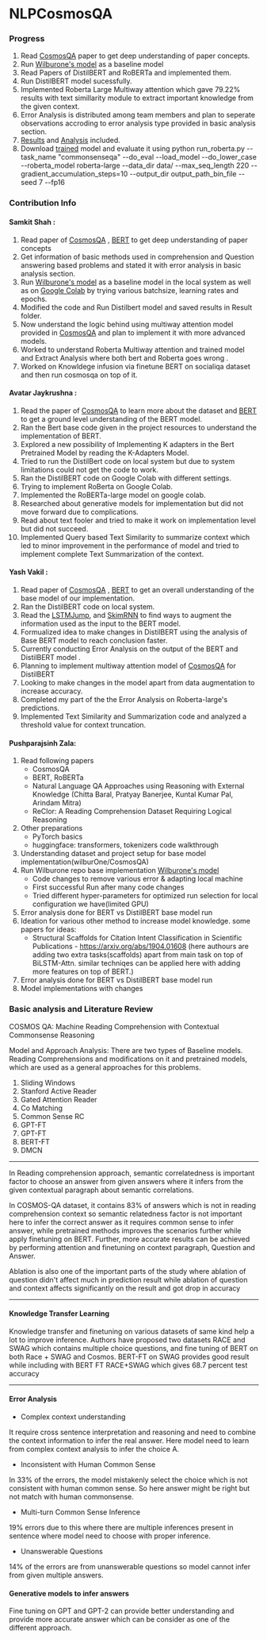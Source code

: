 # NLPCosmosQA

### Progress
1. Read [CosmosQA](https://arxiv.org/abs/1909.00277) paper to get deep understanding of paper concepts.
2. Run [Wilburone's model](https://github.com/samkit27/NLPCosmosQA/tree/master/wilburone/cosmosqa-master) as a baseline model
3. Read Papers of DistilBERT and RoBERTa and implemented them.
4. Run DistilBERT model sucessfully.
5. Implemented Roberta Large Multiway attention which gave 79.22% results with text simillarity module to extract important knowledge from the given context.
6. Error Analysis is distributed among team members and plan to seperate observations accroding to error analysis type provided in basic analysis section.
7. [Results](https://github.com/yashvakil/NLPCosmosQA/tree/master/results) and [Analysis](https://github.com/yashvakil/NLPCosmosQA/tree/master/analysis) included.
8. Download [trained](https://drive.google.com/file/d/1U95I1Msy153N33pn40itfutGFJSL6wBS/view?usp=sharing) model and evaluate it using
python run_roberta.py --task_name "commonsenseqa" --do_eval --load_model --do_lower_case --roberta_model roberta-large --data_dir data/ --max_seq_length 220  --gradient_accumulation_steps=10  --output_dir output_path_bin_file --seed 7 --fp16



### Contribution Info 

#### Samkit Shah : 
1. Read paper of [CosmosQA](https://arxiv.org/abs/1909.00277) , [BERT](https://arxiv.org/abs/1810.04805) to get deep understanding of paper concepts
2. Get information of basic methods used in comprehension and Question answering based problems and stated it with error analysis in basic analysis section.
3. Run [Wilburone's model](https://github.com/samkit27/NLPCosmosQA/tree/master/wilburone/cosmosqa-master) as a baseline model in the local system as well as on [Google Colab](https://colab.research.google.com/drive/1hJrzJutH7bKQ9r-wVQ9BqVxiLUE9qZOQ) by trying various batchsize, learning rates and epochs.
4. Modified the code and Run Distilbert model and saved results in Result folder.
5. Now understand the logic behind using multiway attention model provided in [CosmosQA](https://arxiv.org/abs/1909.00277) and plan to implement it with more advanced models.
6. Worked to understand Roberta Multiway attention and trained model and Extract Analysis where both bert and Roberta goes wrong .
7.  Worked on Knowldege infusion via finetune BERT on socialiqa dataset and then run cosmosqa on top of it.

#### Avatar Jaykrushna :
1. Read the paper of [CosmosQA](https://arxiv.org/abs/1909.00277) to learn more about the dataset and [BERT](https://arxiv.org/abs/1810.04805) to get a ground level understanding of the BERT model.
2. Ran the Bert base code given in the project resources to understand the implementation of BERT.  
3. Explored a new possibility of Implementing K adapters in the Bert Pretrained Model by reading the K-Adapters Model.
4. Tried to run the DistilBert code on local system but due to system limitations could not get the code to work.
5. Ran the DistilBERT code on Google Colab with different settings.
6. Trying to implement RoBerta on Google Colab.
7. Implemented the RoBERTa-large model on google colab.
8. Researched about generative models for implementation but did not move forward due to complications.
9. Read about text fooler and tried to make it work on implementation level but did not succeed.
10. Implemented Query based Text Similarity to summarize context which led to minor improvement in the performance of model and tried to implement complete Text Summarization of the context. 

#### Yash Vakil :
1. Read paper of [CosmosQA](https://arxiv.org/abs/1909.00277) , [BERT](https://arxiv.org/abs/1810.04805) to get an overall understanding of the base model of our implementation.
2. Ran the DistilBERT code on local system.
3. Read the [LSTMJump](https://arxiv.org/pdf/1704.06877.pdf), and [SkimRNN](https://arxiv.org/abs/1711.02085) to find ways to augment the information used as the input to the BERT model.
4. Formualized idea to make changes in DistilBERT using the analysis of Base BERT model to reach conclusion faster.
5. Currently conducting Error Analysis on the output of the BERT and DistilBERT model .
6. Planning to implement multiway attention model of [CosmosQA](https://arxiv.org/abs/1909.00277) for DistilBERT
7. Looking to make changes in the model apart from data augmentation to increase accuracy.
8. Completed my part of the the Error Analysis on Roberta-large's predictions.
9. Implemented Text Similarity and Summarization code and analyzed a threshold value for context truncation.

#### Pushparajsinh Zala:
1. Read following papers
    - CosmosQA
    - BERT, RoBERTa
    - Natural Language QA Approaches using Reasoning with External Knowledge (Chitta Baral, Pratyay Banerjee, Kuntal Kumar Pal, Arindam Mitra)
    - ReClor: A Reading Comprehension Dataset Requiring Logical Reasoning
2. Other preparations
    - PyTorch basics
    - huggingface: transformers, tokenizers code walkthrough
3. Understanding dataset and project setup for base model implementation(wilburOne/CosmosQA)
4. Run Wilburone repo base implementation [Wilburone's model](https://github.com/samkit27/NLPCosmosQA/tree/master/wilburone/cosmosqa-master)
    - Code changes to remove various error & adapting local machine
    - First successful Run after many code changes
    - Tried different hyper-parameters for optimized run selection for local configuration we have(limited GPU)
5. Error analysis done for BERT vs DistilBERT base model run
6. Ideation for various other method to increase model knowledge. some papers for ideas:
    - Structural Scaffolds for Citation Intent Classification in Scientific Publications - https://arxiv.org/abs/1904.01608 (here authours are adding two extra tasks(scaffolds) apart from main task on top of BiLSTM-Attn. similar techniqes can be applied here with adding more features on top of BERT.)
7. Error analysis done for BERT vs DistilBERT base model run
8. Model implementations with changes


### Basic analysis and Literature Review 
COSMOS QA: Machine Reading Comprehension with Contextual Commonsense Reasoning

Model and Approach Analysis:
There are two types of Baseline models. Reading Comprehensions and modifications on it and pretrained models, which are used as a general approaches for this problems.
1.	Sliding Windows
2.	Stanford Active Reader
3.	Gated Attention Reader
4.	Co Matching
5.	Common Sense RC
6.	GPT-FT
7.	GPT-FT
8.	BERT-FT
9.	DMCN

---

In Reading comprehension approach, semantic correlatedness is important factor to choose an answer from given answers where it infers from the given contextual paragraph about semantic correlations. 

In COSMOS-QA dataset, it contains 83% of answers which is not in reading comprehension context so semantic relatedness factor is not important here to infer the correct answer as it requires common sense to infer answer, while pretrained methods improves the scenarios further while apply finetuning on BERT. Further, more accurate results can be achieved by performing attention and finetuning on context paragraph, Question and Answer.

Ablation is also one of the important parts of the study where ablation of question didn't affect much in prediction result while ablation of question and context affects significantly on the result and got drop in accuracy

---

#### Knowledge Transfer Learning ###

Knowledge transfer and finetuning on various datasets of same kind help a lot to improve inference. Authors have proposed two datasets RACE and SWAG which contains multiple choice questions, and fine tuning of BERT on both Race + SWAG and Cosmos. BERT-FT on SWAG provides good result while including with BERT FT RACE+SWAG which gives 68.7 percent test accuracy

---

#### Error Analysis

* Complex context understanding 

It require cross sentence interpretation and reasoning and need to combine the context information to infer the real answer. Here model need to learn from complex context analysis
to infer the choice A. 


*	Inconsistent with Human Common Sense

In 33% of the errors, the model mistakenly select the choice which is not consistent with human common sense. So here answer might be right but not match with human commonsense.

* Multi-turn Common Sense Inference

19% errors due to this where there are multiple inferences present in sentence where model need to choose with proper inference.

*	Unanswerable Questions

14% of the errors are from unanswerable questions so model cannot infer from given multiple answers.


#### Generative models to infer answers ###

Fine tuning on GPT and GPT-2 can provide better understanding and provide more accurate answer which can be consider as one of the different approach.
